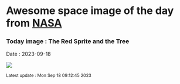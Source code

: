
# Awesome space image of the day from [NASA](https://api.nasa.gov/)

### Today image : The Red Sprite and the Tree
Date : 2023-09-18

![](https://apod.nasa.gov/apod/image/2309/SpriteTree_Villaeys_960.jpg)

<small>Latest update : Mon Sep 18 09:12:45 2023</small>
        
